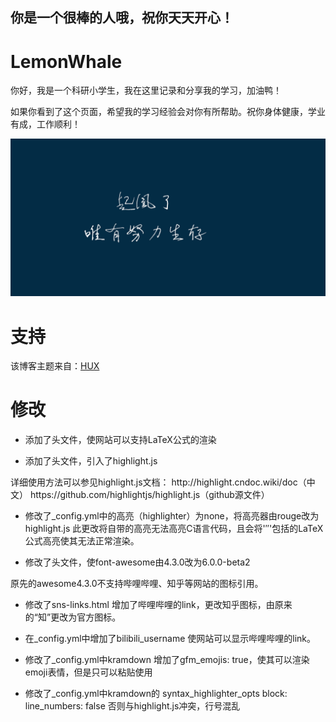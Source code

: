 ## 你是一个很棒的人哦，祝你天天开心！

# LemonWhale
你好，我是一个科研小学生，我在这里记录和分享我的学习，加油鸭！

如果你看到了这个页面，希望我的学习经验会对你有所帮助。祝你身体健康，学业有成，工作顺利！

![起风了](img/../../../img/inabout.png)

# 支持
该博客主题来自：[HUX](<https://github.com/Huxpro/huxpro.github.io">)

# 修改
- 添加了头文件，使网站可以支持LaTeX公式的渲染
<!-- 引入MathJax的脚本 -->
<script src="https://polyfill.io/v3/polyfill.min.js?features=es6"></script>
<script src="https://cdn.jsdelivr.net/npm/mathjax@3.2.2/es5/tex-chtml.js"></script>

- 添加了头文件，引入了highlight.js
<!-- 引入highlight.js库 -->
<link rel="stylesheet"
    href="https://cdn.jsdelivr.net/npm/@highlightjs/cdn-assets@11.7.0/styles/atom-one-dark.min.css">
<script src="https://cdn.jsdelivr.net/gh/highlightjs/cdn-release@11.7.0/build/highlight.min.js"></script>
<script>hljs.highlightAll();</script>
    详细使用方法可以参见highlight.js文档：
http://highlight.cndoc.wiki/doc（中文）
https://github.com/highlightjs/highlight.js（github源文件）

- 修改了_config.yml中的高亮（highlighter）为none，将高亮器由rouge改为highlight.js
此更改将自带的高亮无法高亮C语言代码，且会将'$''$'包括的LaTeX公式高亮使其无法正常渲染。

- 修改了头文件，使font-awesome由4.3.0改为6.0.0-beta2
<!-- Custom Fonts -->
<link href="https://cdnjs.cloudflare.com/ajax/libs/font-awesome/6.0.0-beta2/css/all.min.css" rel="stylesheet"
        type="text/css">
原先的awesome4.3.0不支持哔哩哔哩、知乎等网站的图标引用。

- 修改了sns-links.html
增加了哔哩哔哩的link，更改知乎图标，由原来的“知”更改为官方图标。

- 在_config.yml中增加了bilibili_username
使网站可以显示哔哩哔哩的link。

- 修改了_config.yml中kramdown
增加了gfm_emojis: true，使其可以渲染emoji表情，但是只可以粘贴使用

- 修改了_config.yml中kramdown的 syntax_highlighter_opts
  block:
      line_numbers: false
否则与highlight.js冲突，行号混乱